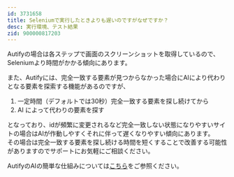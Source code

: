 ```yaml
---
id: 3731658
title: Seleniumで実行したときよりも遅いのですがなぜですか？
desc: 実行環境、テスト結果
zid: 900000817203
---
```


Autifyの場合は各ステップで画面のスクリーンショットを取得しているので、Seleniumより時間がかかる傾向にあります。

また、Autifyには、完全一致する要素が見つからなかった場合にAIにより代わりとなる要素を探索する機能があるのですが、

1.  一定時間（デフォルトでは30秒）完全一致する要素を探し続けてから
2.  AI によって代わりの要素を探す

となっており、idが頻繁に変更されるなど完全一致しない状態になりやすいサイトの場合はAIが作動しやすくそれに伴って遅くなりやすい傾向にあります。<br>その場合は完全一致する要素を探し続ける時間を短くすることで改善する可能性がありますのでサポートにお気軽にご相談ください。

AutifyのAIの簡単な仕組みについては[こちら](https://app.intercom.io/a/apps/xdpe6msj/articles/articles/2932884/show)をご参照ください。